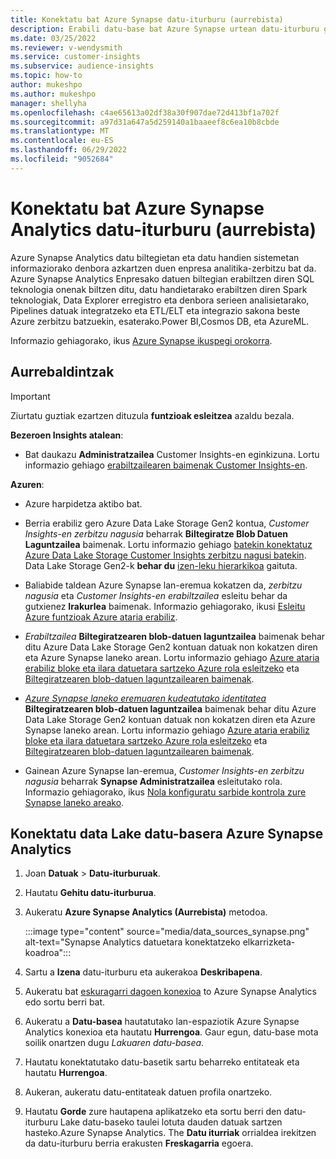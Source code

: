 ```yaml
---
title: Konektatu bat Azure Synapse datu-iturburu (aurrebista)
description: Erabili datu-base bat Azure Synapse urtean datu-iturburu gisa Dynamics 365 Customer Insights.
ms.date: 03/25/2022
ms.reviewer: v-wendysmith
ms.service: customer-insights
ms.subservice: audience-insights
ms.topic: how-to
author: mukeshpo
ms.author: mukeshpo
manager: shellyha
ms.openlocfilehash: c4ae65613a02df38a30f907dae72d413bf1a702f
ms.sourcegitcommit: a97d31a647a5d259140a1baaeef8c6ea10b8cbde
ms.translationtype: MT
ms.contentlocale: eu-ES
ms.lasthandoff: 06/29/2022
ms.locfileid: "9052684"
---
```

# <a name="connect-an-azure-synapse-analytics-data-source-preview"></a>Konektatu bat Azure Synapse Analytics datu-iturburu (aurrebista)

Azure Synapse Analytics datu biltegietan eta datu handien sistemetan informaziorako denbora azkartzen duen enpresa analitika-zerbitzu bat da. Azure Synapse Analytics Enpresako datuen biltegian erabiltzen diren SQL teknologia onenak biltzen ditu, datu handietarako erabiltzen diren Spark teknologiak, Data Explorer erregistro eta denbora serieen analisietarako, Pipelines datuak integratzeko eta ETL/ELT eta integrazio sakona beste Azure zerbitzu batzuekin, esaterako.Power BI,Cosmos DB, eta AzureML.

Informazio gehiagorako, ikus [Azure Synapse ikuspegi orokorra](/azure/synapse-analytics/overview-what-is).

## <a name="prerequisites"></a>Aurrebaldintzak

> [!IMPORTANT]
> Ziurtatu guztiak ezartzen dituzula **funtzioak esleitzea** azaldu bezala.  

**Bezeroen Insights atalean**:

* Bat daukazu **Administratzailea** Customer Insights-en eginkizuna. Lortu informazio gehiago [erabiltzailearen baimenak Customer Insights-en](permissions.md#assign-roles-and-permissions).

**Azuren**:

- Azure harpidetza aktibo bat.

- Berria erabiliz gero Azure Data Lake Storage Gen2 kontua, *Customer Insights-en zerbitzu nagusia* beharrak **Biltegiratze Blob Datuen Laguntzailea** baimenak. Lortu informazio gehiago [batekin konektatuz Azure Data Lake Storage Customer Insights zerbitzu nagusi batekin](connect-service-principal.md). Data Lake Storage Gen2-k **behar du** [izen-leku hierarkikoa](/azure/storage/blobs/data-lake-storage-namespace) gaituta.

- Baliabide taldean Azure Synapse lan-eremua kokatzen da, *zerbitzu nagusia* eta *Customer Insights-en erabiltzailea* esleitu behar da gutxienez **Irakurlea** baimenak. Informazio gehiagorako, ikusi [Esleitu Azure funtzioak Azure ataria erabiliz](/azure/role-based-access-control/role-assignments-portal).

- *Erabiltzailea* **Biltegiratzearen blob-datuen laguntzailea** baimenak behar ditu Azure Data Lake Storage Gen2 kontuan datuak non kokatzen diren eta Azure Synapse laneko arean. Lortu informazio gehiago [Azure ataria erabiliz bloke eta ilara datuetara sartzeko Azure rola esleitzeko](/azure/storage/common/storage-auth-aad-rbac-portal) eta [Biltegiratzearen blob-datuen laguntzailearen baimenak](/azure/role-based-access-control/built-in-roles#storage-blob-data-contributor).

- *[Azure Synapse laneko eremuaren kudeatutako identitatea](/azure/synapse-analytics/security/synapse-workspace-managed-identity)* **Biltegiratzearen blob-datuen laguntzailea** baimenak behar ditu Azure Data Lake Storage Gen2 kontuan datuak non kokatzen diren eta Azure Synapse laneko arean. Lortu informazio gehiago [Azure ataria erabiliz bloke eta ilara datuetara sartzeko Azure rola esleitzeko](/azure/storage/common/storage-auth-aad-rbac-portal) eta [Biltegiratzearen blob-datuen laguntzailearen baimenak](/azure/role-based-access-control/built-in-roles#storage-blob-data-contributor).

- Gainean Azure Synapse lan-eremua, *Customer Insights-en zerbitzu nagusia* beharrak **Synapse Administratzailea** esleitutako rola. Informazio gehiagorako, ikus [Nola konfiguratu sarbide kontrola zure Synapse laneko areako](/azure/synapse-analytics/security/how-to-set-up-access-control).

## <a name="connect-to-the-data-lake-database-in-azure-synapse-analytics"></a>Konektatu data Lake datu-basera Azure Synapse Analytics

1. Joan **Datuak** > **Datu-iturburuak**.

1. Hautatu **Gehitu datu-iturburua**.

1. Aukeratu **Azure Synapse Analytics (Aurrebista)** metodoa.

   :::image type="content" source="media/data_sources_synapse.png" alt-text="Synapse Analytics datuetara konektatzeko elkarrizketa-koadroa":::
  
1. Sartu a **Izena** datu-iturburu eta aukerakoa **Deskribapena**.

1. Aukeratu bat [eskuragarri dagoen konexioa](connections.md) to Azure Synapse Analytics edo sortu berri bat.

1. Aukeratu a **Datu-basea** hautatutako lan-espaziotik Azure Synapse Analytics konexioa eta hautatu **Hurrengoa**. Gaur egun, datu-base mota soilik onartzen dugu *Lakuaren datu-basea*.

1. Hautatu konektatutako datu-basetik sartu beharreko entitateak eta hautatu **Hurrengoa**.

1. Aukeran, aukeratu datu-entitateak datuen profila onartzeko.

1. Hautatu **Gorde** zure hautapena aplikatzeko eta sortu berri den datu-iturburu Lake datu-baseko taulei lotuta dauden datuak sartzen hasteko.Azure Synapse Analytics. The **Datu iturriak** orrialdea irekitzen da datu-iturburu berria erakusten **Freskagarria** egoera.
